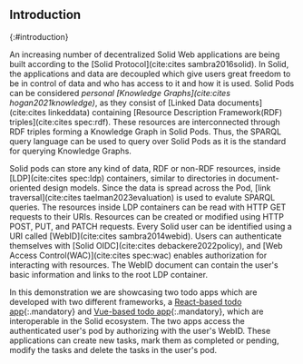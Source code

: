 ## Introduction
{:#introduction}

An increasing number of decentralized Solid Web applications are being built according to the [Solid Protocol](cite:cites sambra2016solid). 
In Solid, the applications and data are decoupled 
which give users great freedom to be in control of data and who has access to it and how it is used. 
Solid Pods can be considered _personal [Knowledge Graphs](cite:cites hogan2021knowledge)_,
as they consist of [Linked Data documents](cite:cites linkeddata) containing [Resource Description Framework(RDF) triples](cite:cites spec:rdf). 
These resources are interconnected through RDF triples forming a Knowledge Graph in Solid Pods. 
Thus, the SPARQL query language can be used to query over Solid Pods as it is the standard for querying Knowledge Graphs.

Solid pods can store any kind of data, RDF or non-RDF resources, inside [LDP](cite:cites spec:ldp) containers,
similar to directories in document-oriented design models. 
Since the data is spread across the Pod, [link traversal](cite:cites taelman2023evaluation) is used to evalute SPARQL queries.
The resources inside LDP containers can be read with HTTP GET requests to their URIs. 
Resources can be created or modified using HTTP POST, PUT, and PATCH requests.
Every Solid user can be identified using a URI called [WebID](cite:cites sambra2014webid). 
Users can authenticate themselves with [Solid OIDC](cite:cites debackere2022policy),
and [Web Access Control(WAC)](cite:cites spec:wac) enables authorization for interacting with resources.
The WebID document can contain the user's basic information and links to the root LDP container. 

In this demonstration we are showcasing two todo apps which are developed with two different frameworks, a [React-based todo app](https://solidlabresearch.github.io/solid-todo-app-react/){:.mandatory} and [Vue-based todo app](https://solidlabresearch.github.io/solid-todo-app-vue/){:.mandatory}, which are interoperable in the Solid ecosystem. The two apps access the authenticated user's pod by authorizing with the user's WebID. These applications can create new tasks, mark them as completed or pending, modify the tasks and delete the tasks in the user's pod.
